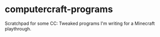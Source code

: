 # computercraft-programs

Scratchpad for some CC: Tweaked programs I'm writing for a Minecraft playthrough.